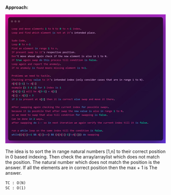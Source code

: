 **Approach:**

![img.png](img.png)

The idea is to sort the in range natural numbers [1,n] to their correct position in 0 based indexing.
Then check the array/arraylist which does not match the position. The natural number which does not
match the position is the answer. If all the elements are in correct position then the max + 1 is The
answer.



    TC : O(N)
    SC : O(1)

